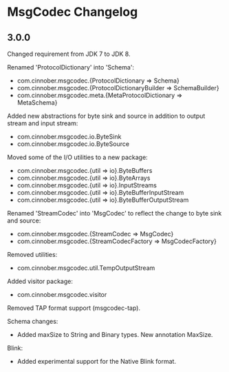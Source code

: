 # MsgCodec Changelog

## 3.0.0

Changed requirement from JDK 7 to JDK 8.

Renamed 'ProtocolDictionary' into 'Schema':

 - com.cinnober.msgcodec.{ProtocolDictionary => Schema}
 - com.cinnober.msgcodec.{ProtocolDictionaryBuilder => SchemaBuilder}
 - com.cinnober.msgcodec.meta.{MetaProtocolDictionary => MetaSchema}

Added new abstractions for byte sink and source in addition to
output stream and input stream:

 - com.cinnober.msgcodec.io.ByteSink
 - com.cinnober.msgcodec.io.ByteSource

Moved some of the I/O utilities to a new package:

 - com.cinnober.msgcodec.{util => io}.ByteBuffers
 - com.cinnober.msgcodec.{util => io}.ByteArrays
 - com.cinnober.msgcodec.{util => io}.InputStreams
 - com.cinnober.msgcodec.{util => io}.ByteBufferInputStream
 - com.cinnober.msgcodec.{util => io}.ByteBufferOutputStream

Renamed 'StreamCodec' into 'MsgCodec' to reflect the change
to byte sink and source:

 - com.cinnober.msgcodec.{StreamCodec => MsgCodec}
 - com.cinnober.msgcodec.{StreamCodecFactory => MsgCodecFactory}

Removed utilities:

 - com.cinnober.msgcodec.util.TempOutputStream
 
Added visitor package:

 - com.cinnober.msgcodec.visitor

Removed TAP format support (msgcodec-tap).

Schema changes:

 - Added maxSize to String and Binary types. New annotation MaxSize.
 
Blink:

 - Added experimental support for the Native Blink format.
